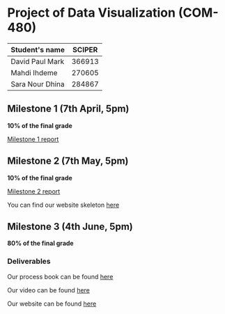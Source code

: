 # Project of Data Visualization (COM-480)

| Student's name | SCIPER |
| -------------- | ------ |
|David Paul Mark |366913 |
|Mahdi Ihdeme |270605 |
|Sara Nour Dhina |284867 |


## Milestone 1 (7th April, 5pm)

**10% of the final grade**

[Milestone 1 report](https://github.com/com-480-data-visualization/project-2023-datavizteam/blob/master/milestone1.md)

## Milestone 2 (7th May, 5pm)

**10% of the final grade**

[Milestone 2 report](https://github.com/com-480-data-visualization/project-2023-datavizteam/blob/master/Milestone2/Data_Visualisation__Milestone_2.pdf)

You can find our website skeleton [here](https://github.com/com-480-data-visualization/project-2023-datavizteam/blob/master/website_skeleton)

## Milestone 3 (4th June, 5pm)

**80% of the final grade**
### Deliverables

Our process book can be found [here](https://github.com/com-480-data-visualization/project-2023-datavizteam/tree/master/Milestone3/Process_book.pdf)

Our video can be found [here](https://youtu.be/8B9qNhA6ZRI)

Our website can be found [here](https://sdhina.github.io/datavizteam.github.io/)



